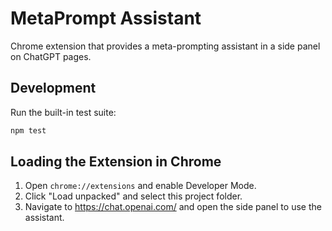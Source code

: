 # MetaPrompt Assistant

Chrome extension that provides a meta-prompting assistant in a side panel on ChatGPT pages.

## Development

Run the built-in test suite:
```bash
npm test
```

## Loading the Extension in Chrome

1. Open `chrome://extensions` and enable Developer Mode.
2. Click "Load unpacked" and select this project folder.
3. Navigate to https://chat.openai.com/ and open the side panel to use the assistant.
